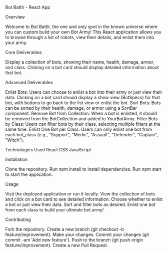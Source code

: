 Bot Battlr - React App

Overview

Welcome to Bot Battlr, the one and only spot in the known universe where you can custom build your own Bot Army! This React application allows you to browse through a list of robots, view their details, and enlist them into your army.

Core Deliverables

Display a collection of bots, showing their name, health, damage, armor, and class.
Clicking on a bot card should display detailed information about that bot.

Advanced Deliverables

Enlist Bots: Users can choose to enlist a bot into their army or just view their data. Clicking on a bot card should display a show view (BotSpecs) for that bot, with buttons to go back to the list view or enlist the bot.
Sort Bots: Bots can be sorted by their health, damage, or armor using a SortBar component.
Remove Bot from Collection: When a bot is enlisted, it should be removed from the BotCollection and added to YourBotArmy.
Filter Bots by Class: Users can filter bots by their class, selecting multiple filters at the same time.
Enlist One Bot per Class: Users can only enlist one bot from each bot_class (e.g., "Support", "Medic", "Assault", "Defender", "Captain", "Witch").

Technologies Used
React
CSS
JavaScript

Installation

Clone the repository.
Run npm install to install dependencies.
Run npm start to start the application.


Usage

Visit the deployed application or run it locally.
View the collection of bots and click on a bot card to see detailed information.
Choose whether to enlist a bot or just view their data.
Sort and filter bots as desired.
Enlist one bot from each class to build your ultimate bot army!



Contributing

Fork the repository.
Create a new branch (git checkout -b feature/improvement).
Make your changes.
Commit your changes (git commit -am 'Add new feature').
Push to the branch (git push origin feature/improvement).
Create a new Pull Request.
